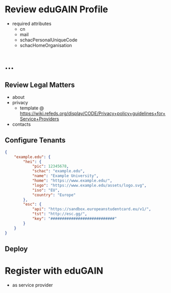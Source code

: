# Review eduGAIN Profile

- required attributes
  - cn
  - mail
  - schacPersonalUniqueCode
  - schacHomeOrganisation

# …

## Review Legal Matters

- about
- privacy
  - template @ https://wiki.refeds.org/display/CODE/Privacy+policy+guidelines+for+Service+Providers
- contacts

## Configure Tenants

```json
{
    "example.edu": {
        "hei": {
            "pic": 12345678,
            "schac": "example.edu",
            "name": "Example University",
            "home": "https://www.example.edu/",
            "logo": "https://www.example.edu/assets/logo.svg",
            "iso": "EU",
            "country": "Europe"
        },
        "esc": {
            "api": "https://sandbox.europeanstudentcard.eu/v1/",
            "tst": "http://esc.gg/",
            "key": "############################"
        }
    }
}
```

## Deploy

# Register with eduGAIN

- as service provider